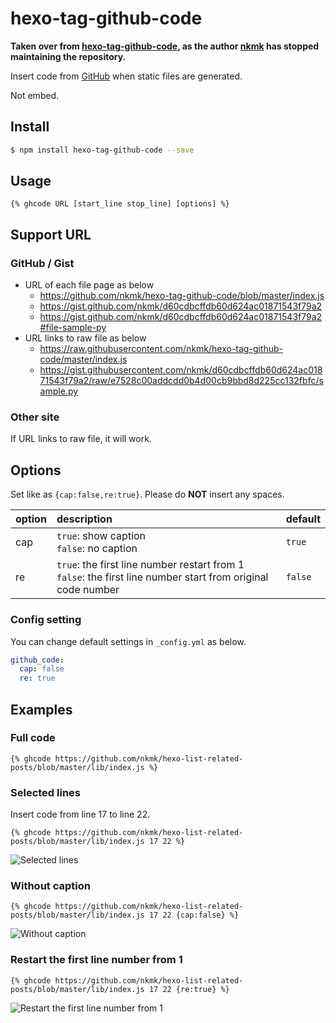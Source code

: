 # hexo-tag-github-code

**Taken over from [hexo-tag-github-code](https://github.com/nkmk/hexo-tag-github-code), as the author [nkmk](https://github.com/nkmk) has stopped maintaining the repository.**

Insert code from [GitHub](https://github.com/) when static files are generated.

Not embed.

## Install

```sh
$ npm install hexo-tag-github-code --save
```

## Usage
```
{% ghcode URL [start_line stop_line] [options] %}
```

## Support URL
### GitHub / Gist
- URL of each file page as below
  - https://github.com/nkmk/hexo-tag-github-code/blob/master/index.js
  - https://gist.github.com/nkmk/d60cdbcffdb60d624ac01871543f79a2
  - https://gist.github.com/nkmk/d60cdbcffdb60d624ac01871543f79a2#file-sample-py
- URL links to raw file as below
  - https://raw.githubusercontent.com/nkmk/hexo-tag-github-code/master/index.js
  - https://gist.githubusercontent.com/nkmk/d60cdbcffdb60d624ac01871543f79a2/raw/e7528c00addcdd0b4d00cb9bbd8d225cc132fbfc/sample.py

### Other site
If URL links to raw file, it will work.

## Options

Set like as `{cap:false,re:true}`. Please do __NOT__ insert any spaces.

| option | description | default |
| :--- | :--- | :--- |
| cap| `true`: show caption<br> `false`: no caption | `true` |
| re| `true`: the first line number restart from 1<br> `false`: the first line number start from original code number | `false` |

### Config setting

You can change default settings in `_config.yml` as below.

```yml
github_code:
  cap: false
  re: true
```


## Examples

### Full code
```
{% ghcode https://github.com/nkmk/hexo-list-related-posts/blob/master/lib/index.js %}
```

### Selected lines
Insert code from line 17 to line 22.
```
{% ghcode https://github.com/nkmk/hexo-list-related-posts/blob/master/lib/index.js 17 22 %}
```

![Selected lines](https://i.gyazo.com/babfb9ad3851b5a3f4267636ccc8a70d.png)

### Without caption
```
{% ghcode https://github.com/nkmk/hexo-list-related-posts/blob/master/lib/index.js 17 22 {cap:false} %}
```

![Without caption](https://i.gyazo.com/d1e0f94c5041371fc26e5bdc9033edf6.png)

### Restart the first line number from 1
```
{% ghcode https://github.com/nkmk/hexo-list-related-posts/blob/master/lib/index.js 17 22 {re:true} %}
```

![Restart the first line number from 1](https://i.gyazo.com/dc3611fc637352bbe5c57bf7d94f60f2.png)
